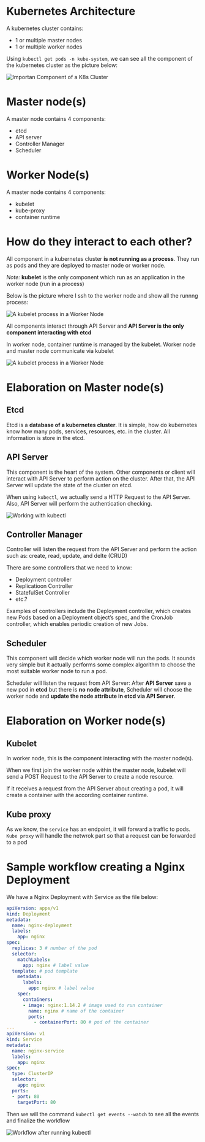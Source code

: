 # Kubernetes Architecture

A kubernetes cluster contains:
- 1 or multiple master nodes
- 1 or multiple worker nodes

Using `kubectl get pods -n kube-system`, we can see all the component of the kubernetes cluster as the picture below:

![Importan Component of a K8s Cluster](https://cyberdevops.s3.us-east-1.amazonaws.com/kube-system.png)

# Master node(s)

A master node contains 4 components:
- etcd
- API server
- Controller Manager
- Scheduler
  
# Worker Node(s)

A master node contains 4 components:
- kubelet
- kube-proxy
- container runtime

# How do they interact to each other?

All component in a kubernetes cluster **is not running as a process**. They run as pods and they are deployed to master node or worker node.

*Note:* **kubelet** is the only component which run as an application in the worker node (run in a process)

Below is the picture where I ssh to the worker node and show all the runnng process:

![A kubelet process in a Worker Node](https://cyberdevops.s3.us-east-1.amazonaws.com/kubelet.png)

All components interact through API Server and **API Server is the only component interacting with etcd**

In worker node, container runtime is managed by the kubelet. Worker node and master node communicate via kubelet

![A kubelet process in a Worker Node](https://cyberdevops.s3.us-east-1.amazonaws.com/master-worker.png)

# Elaboration on Master node(s)

## Etcd

Etcd is a **database of a kubernetes cluster**. It is simple, how do kubernetes know how many pods, services, resources, etc. in the cluster. All information is store in the etcd.

## API Server

This component is the heart of the system. Other components or client will interact with API Server to perform action on the cluster. After that, the API Server will update the state of the cluster on etcd.

When using `kubectl`, we actually send a HTTP Request to the API Server. Also, API Server will perform the authentication checking.

![Working with kubectl](https://cyberdevops.s3.us-east-1.amazonaws.com/kubectl-work.png)

## Controller Manager

Controller will listen the request from the API Server and perform the action such as: create, read, update, and delte (CRUD)

There are some controllers that we need to know:
- Deployment controller
- Replicatioon Controller
- StatefulSet Controller
- etc.?

Examples of controllers include the Deployment controller, which creates new Pods based on a Deployment object’s spec, and the CronJob controller, which enables periodic creation of new Jobs.



## Scheduler

This component will decide which worker node will run the pods. It sounds very simple but it actually performs some complex algorithm to choose the most suitable worker node to run a pod.

Scheduler will listen the request from API Server: After **API Server** save a new pod in **etcd** but there is **no node attribute**, Scheduler will choose the worker node and **update the node attribute in etcd via API Server**.

# Elaboration on Worker node(s)

## Kubelet

In worker node, this is the component interacting with the master node(s). 

When we first join the worker node within the master node, kubelet will send a POST Request to the API Server to create a node resource.

If it receives a request from the API Server about creating a pod, it will create a container with the according container runtime.

## Kube proxy

As we know, the `service` has an endpoint, it will forward a traffic to pods. `Kube proxy` will handle the netwrok part so that a request can be forwarded to a pod


# Sample workflow creating a Nginx Deployment

We have a Nginx Deployment with Service as the file below:

```yaml
apiVersion: apps/v1
kind: Deployment
metadata:
  name: nginx-deployment
  labels:
    app: nginx
spec:
  replicas: 3 # number of the pod
  selector: 
    matchLabels:
      app: nginx # label value
  template: # pod template
    metadata:
      labels:
        app: nginx # label value
    spec:
      containers:
      - image: nginx:1.14.2 # image used to run container
        name: nginx # name of the container
        ports:
          - containerPort: 80 # pod of the container
---
apiVersion: v1
kind: Service
metadata:
  name: nginx-service
  labels:
    app: nginx
spec:
  type: ClusterIP
  selector:
    app: nginx
  ports:
  - port: 80
    targetPort: 80
```

Then we will the command `kubectl get events --watch` to see all the events and finalize the workflow

![Workflow after running kubectl](https://cyberdevops.s3.us-east-1.amazonaws.com/workflow.png)


<!-- Below is the workflow when you perform creating a new deployment with `kubectl apply -f deployment.yaml`

!!!![Working with kubectl](https://cyberdevops.s3.us-east-1.amazonaws.com/kubectl-work.png) -->